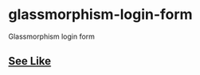 # glassmorphism-login-form

Glassmorphism login form

## [See Like](https://codepen.io/hicoders/pen/eYdwVmb)
